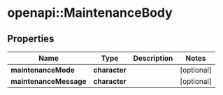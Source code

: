 # openapi::MaintenanceBody


## Properties
Name | Type | Description | Notes
------------ | ------------- | ------------- | -------------
**maintenanceMode** | **character** |  | [optional] 
**maintenanceMessage** | **character** |  | [optional] 


